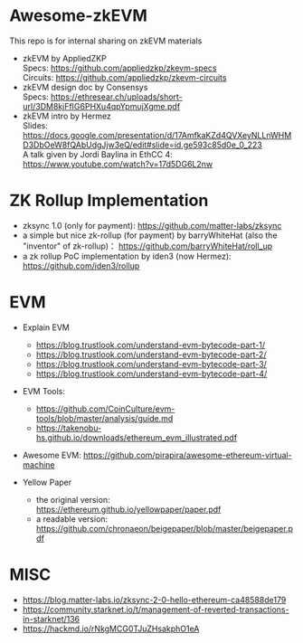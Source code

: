 # Awesome-zkEVM
This repo is for internal sharing on zkEVM materials
* zkEVM by AppliedZKP  
Specs:  https://github.com/appliedzkp/zkevm-specs  
Circuits: https://github.com/appliedzkp/zkevm-circuits  
* zkEVM design doc by Consensys  
Specs: https://ethresear.ch/uploads/short-url/3DM8kjFfIG6PHXu4qpYpmujXgme.pdf  
* zkEVM intro by Hermez  
Slides: https://docs.google.com/presentation/d/17AmfkaKZd4QVXeyNLLnWHMD3DbOeW8fQAbUdgJjw3eQ/edit#slide=id.ge593c85d0e_0_223  
A talk given by Jordi Baylina in EthCC 4: https://www.youtube.com/watch?v=17d5DG6L2nw  


# ZK Rollup Implementation
* zksync 1.0 (only for payment): https://github.com/matter-labs/zksync  
* a simple but nice zk-rollup (for payment) by barryWhiteHat (also the "inventor" of zk-rollup)： https://github.com/barryWhiteHat/roll_up   
* a zk rollup PoC implementation by iden3 (now Hermez): https://github.com/iden3/rollup

# EVM
* Explain EVM
    * https://blog.trustlook.com/understand-evm-bytecode-part-1/
    * https://blog.trustlook.com/understand-evm-bytecode-part-2/
    * https://blog.trustlook.com/understand-evm-bytecode-part-3/
    * https://blog.trustlook.com/understand-evm-bytecode-part-4/
* EVM Tools:
    * https://github.com/CoinCulture/evm-tools/blob/master/analysis/guide.md
    * https://takenobu-hs.github.io/downloads/ethereum_evm_illustrated.pdf
* Awesome EVM: https://github.com/pirapira/awesome-ethereum-virtual-machine  

* Yellow Paper
    * the original version: https://ethereum.github.io/yellowpaper/paper.pdf
    * a readable version: https://github.com/chronaeon/beigepaper/blob/master/beigepaper.pdf  

# MISC
* https://blog.matter-labs.io/zksync-2-0-hello-ethereum-ca48588de179
* https://community.starknet.io/t/management-of-reverted-transactions-in-starknet/136
* https://hackmd.io/rNkgMCG0TJuZHsakphO1eA

